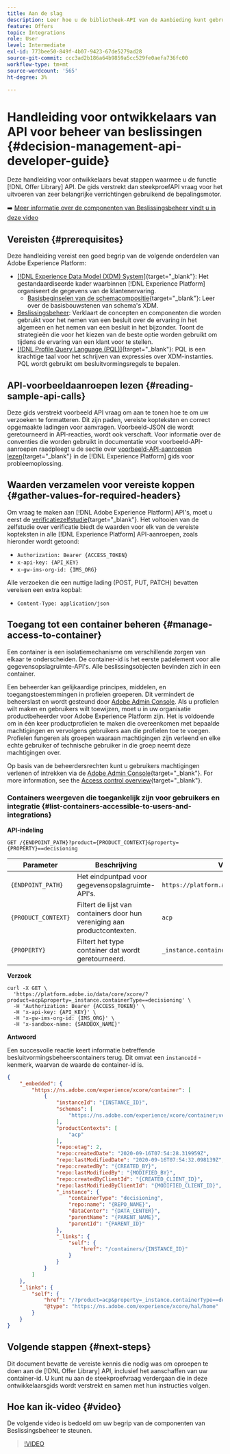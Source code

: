 ```yaml
---
title: Aan de slag
description: Leer hoe u de bibliotheek-API van de Aanbieding kunt gebruiken om toetsbewerkingen uit te voeren met de beslissingsengine.
feature: Offers
topic: Integrations
role: User
level: Intermediate
exl-id: 773bee50-849f-4b07-9423-67de5279ad28
source-git-commit: ccc3ad2b186a64b9859a5cc529fe0aefa736fc00
workflow-type: tm+mt
source-wordcount: '565'
ht-degree: 3%

---
```


# Handleiding voor ontwikkelaars van API voor beheer van beslissingen {#decision-management-api-developer-guide}

Deze handleiding voor ontwikkelaars bevat stappen waarmee u de functie [!DNL Offer Library] API. De gids verstrekt dan steekproefAPI vraag voor het uitvoeren van zeer belangrijke verrichtingen gebruikend de bepalingsmotor.

➡️ [Meer informatie over de componenten van Beslissingsbeheer vindt u in deze video](#video)

## Vereisten {#prerequisites}

Deze handleiding vereist een goed begrip van de volgende onderdelen van Adobe Experience Platform:

* [[!DNL Experience Data Model (XDM) System]](https://experienceleague.adobe.com/docs/experience-platform/xdm/home.html?lang=nl){target="_blank"}: Het gestandaardiseerde kader waarbinnen [!DNL Experience Platform] organiseert de gegevens van de klantenervaring.
   * [Basisbeginselen van de schemacompositie](https://experienceleague.adobe.com/docs/experience-platform/xdm/schema/composition.html){target="_blank"}: Leer over de basisbouwstenen van schema&#39;s XDM.
* [Beslissingsbeheer](../../../using/offers/get-started/starting-offer-decisioning.md): Verklaart de concepten en componenten die worden gebruikt voor het nemen van een besluit over de ervaring in het algemeen en het nemen van een besluit in het bijzonder. Toont de strategieën die voor het kiezen van de beste optie worden gebruikt om tijdens de ervaring van een klant voor te stellen.
* [[!DNL Profile Query Language (PQL)]](https://experienceleague.adobe.com/docs/experience-platform/segmentation/pql/overview.html){target="_blank"}: PQL is een krachtige taal voor het schrijven van expressies over XDM-instanties. PQL wordt gebruikt om besluitvormingsregels te bepalen.

## API-voorbeeldaanroepen lezen {#reading-sample-api-calls}

Deze gids verstrekt voorbeeld API vraag om aan te tonen hoe te om uw verzoeken te formatteren. Dit zijn paden, vereiste kopteksten en correct opgemaakte ladingen voor aanvragen. Voorbeeld-JSON die wordt geretourneerd in API-reacties, wordt ook verschaft. Voor informatie over de conventies die worden gebruikt in documentatie voor voorbeeld-API-aanroepen raadpleegt u de sectie over [voorbeeld-API-aanroepen lezen](https://experienceleague.adobe.com/docs/experience-platform/landing/troubleshooting.html#how-do-i-format-an-api-request){target="_blank"} in de [!DNL Experience Platform] gids voor probleemoplossing.

## Waarden verzamelen voor vereiste koppen {#gather-values-for-required-headers}

Om vraag te maken aan [!DNL Adobe Experience Platform] API&#39;s, moet u eerst de [verificatiezelfstudie](https://experienceleague.adobe.com/docs/experience-platform/landing/platform-apis/api-authentication.html){target="_blank"}. Het voltooien van de zelfstudie over verificatie biedt de waarden voor elk van de vereiste kopteksten in alle [!DNL Experience Platform] API-aanroepen, zoals hieronder wordt getoond:

* `Authorization: Bearer {ACCESS_TOKEN}`
* `x-api-key: {API_KEY}`
* `x-gw-ims-org-id: {IMS_ORG}`

Alle verzoeken die een nuttige lading (POST, PUT, PATCH) bevatten vereisen een extra kopbal:

* `Content-Type: application/json`

## Toegang tot een container beheren {#manage-access-to-container}

Een container is een isolatiemechanisme om verschillende zorgen van elkaar te onderscheiden. De container-id is het eerste padelement voor alle gegevensopslagruimte-API&#39;s. Alle beslissingsobjecten bevinden zich in een container.

Een beheerder kan gelijkaardige principes, middelen, en toegangstoestemmingen in profielen groeperen. Dit vermindert de beheerslast en wordt gesteund door [Adobe Admin Console](https://adminconsole.adobe.com/). Als u profielen wilt maken en gebruikers wilt toewijzen, moet u in uw organisatie productbeheerder voor Adobe Experience Platform zijn. Het is voldoende om in één keer productprofielen te maken die overeenkomen met bepaalde machtigingen en vervolgens gebruikers aan die profielen toe te voegen. Profielen fungeren als groepen waaraan machtigingen zijn verleend en elke echte gebruiker of technische gebruiker in die groep neemt deze machtigingen over.

Op basis van de beheerdersrechten kunt u gebruikers machtigingen verlenen of intrekken via de [Adobe Admin Console](https://adminconsole.adobe.com/){target="_blank"}. For more information, see the [Access control overview](https://experienceleague.adobe.com/docs/experience-platform/access-control/home.html){target="_blank"}.

### Containers weergeven die toegankelijk zijn voor gebruikers en integratie {#list-containers-accessible-to-users-and-integrations}

**API-indeling**

```http
GET /{ENDPOINT_PATH}?product={PRODUCT_CONTEXT}&property={PROPERTY}==decisioning
```

| Parameter | Beschrijving | Voorbeeld |
| --------- | ----------- | ------- |
| `{ENDPOINT_PATH}` | Het eindpuntpad voor gegevensopslagruimte-API&#39;s. | `https://platform.adobe.io/data/core/xcore/` |
| `{PRODUCT_CONTEXT}` | Filtert de lijst van containers door hun vereniging aan productcontexten. | `acp` |
| `{PROPERTY}` | Filtert het type container dat wordt geretourneerd. | `_instance.containerType==decisioning` |

**Verzoek**

```shell
curl -X GET \
  'https://platform.adobe.io/data/core/xcore/?product=acp&property=_instance.containerType==decisioning' \
  -H 'Authorization: Bearer {ACCESS_TOKEN}' \
  -H 'x-api-key: {API_KEY}' \
  -H 'x-gw-ims-org-id: {IMS_ORG}' \
  -H 'x-sandbox-name: {SANDBOX_NAME}'
```

**Antwoord**

Een succesvolle reactie keert informatie betreffende besluitvormingsbeheerscontainers terug. Dit omvat een `instanceId` -kenmerk, waarvan de waarde de container-id is.

```json
{
    "_embedded": {
        "https://ns.adobe.com/experience/xcore/container": [
            {
                "instanceId": "{INSTANCE_ID}",
                "schemas": [
                    "https://ns.adobe.com/experience/xcore/container;version=0.5"
                ],
                "productContexts": [
                    "acp"
                ],
                "repo:etag": 2,
                "repo:createdDate": "2020-09-16T07:54:28.319959Z",
                "repo:lastModifiedDate": "2020-09-16T07:54:32.098139Z",
                "repo:createdBy": "{CREATED_BY}",
                "repo:lastModifiedBy": "{MODIFIED_BY}",
                "repo:createdByClientId": "{CREATED_CLIENT_ID}",
                "repo:lastModifiedByClientId": "{MODIFIED_CLIENT_ID}",
                "_instance": {
                    "containerType": "decisioning",
                    "repo:name": "{REPO_NAME}",
                    "dataCenter": "{DATA_CENTER}",
                    "parentName": "{PARENT_NAME}",
                    "parentId": "{PARENT_ID}"
                },
                "_links": {
                    "self": {
                        "href": "/containers/{INSTANCE_ID}"
                    }
                }
            }
        ]
    },
    "_links": {
        "self": {
            "href": "/?product=acp&property=_instance.containerType==decisioning",
            "@type": "https://ns.adobe.com/experience/xcore/hal/home"
        }
    }
}
```

## Volgende stappen {#next-steps}

Dit document bevatte de vereiste kennis die nodig was om oproepen te doen aan de [!DNL Offer Library] API, inclusief het aanschaffen van uw container-id. U kunt nu aan de steekproefvraag verdergaan die in deze ontwikkelaarsgids wordt verstrekt en samen met hun instructies volgen.
<!--
>[!NOTE]
>
> The In-app messaging channel in Adobe Journey Optimizer uses decision management objects. If your organization uses the in-app messaging channel, then API list requests for objects will include objects created by the in-app messaging service and can be ignored for decision management use cases. Objects created for in-app messages will have `createdBy = “Mobile_Sheliak”`.
-->

## Hoe kan ik-video {#video}

De volgende video is bedoeld om uw begrip van de componenten van Beslissingsbeheer te steunen.

>[!VIDEO](https://video.tv.adobe.com/v/329919?quality=12)


